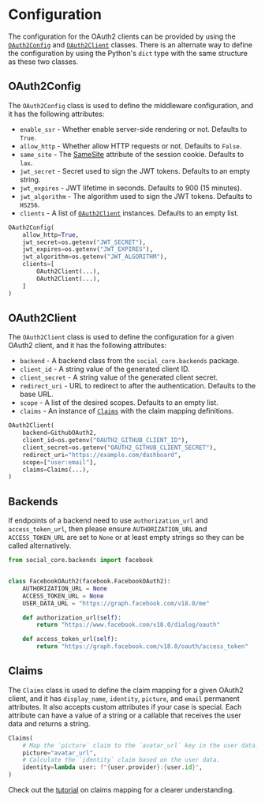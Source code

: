 # Configuration

The configuration for the OAuth2 clients can be provided by using the [`OAuth2Config`](#oauth2config)
and [`OAuth2Client`](#oauth2client) classes. There is an alternate way to define the configuration by using the
Python's `dict` type with the same structure as these two classes.

## OAuth2Config

The `OAuth2Config` class is used to define the middleware configuration, and it has the following attributes:

- `enable_ssr` - Whether enable server-side rendering or not. Defaults to `True`.
- `allow_http` - Whether allow HTTP requests or not. Defaults to `False`.
- `same_site` -
  The [SameSite](https://developer.mozilla.org/en-US/docs/Web/HTTP/Headers/Set-Cookie#samesitesamesite-value) attribute
  of the session cookie. Defaults to `lax`.
- `jwt_secret` - Secret used to sign the JWT tokens. Defaults to an empty string.
- `jwt_expires` - JWT lifetime in seconds. Defaults to 900 (15 minutes).
- `jwt_algorithm` - The algorithm used to sign the JWT tokens. Defaults to `HS256`.
- `clients` - A list of [`OAuth2Client`](#oauth2client) instances. Defaults to an empty list.

```python
OAuth2Config(
    allow_http=True,
    jwt_secret=os.getenv("JWT_SECRET"),
    jwt_expires=os.getenv("JWT_EXPIRES"),
    jwt_algorithm=os.getenv("JWT_ALGORITHM"),
    clients=[
        OAuth2Client(...),
        OAuth2Client(...),
    ]
)
```

## OAuth2Client

The `OAuth2Client` class is used to define the configuration for a given OAuth2 client, and it has the following
attributes:

- `backend` - A backend class from the `social_core.backends` package.
- `client_id` - A string value of the generated client ID.
- `client_secret` - A string value of the generated client secret.
- `redirect_uri` - URL to redirect to after the authentication. Defaults to the base URL.
- `scope` - A list of the desired scopes. Defaults to an empty list.
- `claims` - An instance of [`Claims`](#claims) with the claim mapping definitions.

```python
OAuth2Client(
    backend=GithubOAuth2,
    client_id=os.getenv("OAUTH2_GITHUB_CLIENT_ID"),
    client_secret=os.getenv("OAUTH2_GITHUB_CLIENT_SECRET"),
    redirect_uri="https://example.com/dashboard",
    scope=["user:email"],
    claims=Claims(...),
)
```

## Backends

If endpoints of a backend need to use `authorization_url` and `access_token_url`, then please ensure
`AUTHORIZATION_URL` and `ACCESS_TOKEN_URL` are set to `None` or at least empty strings so they can be called
alternatively.

```python
from social_core.backends import facebook


class FacebookOAuth2(facebook.FacebookOAuth2):
    AUTHORIZATION_URL = None
    ACCESS_TOKEN_URL = None
    USER_DATA_URL = "https://graph.facebook.com/v18.0/me"

    def authorization_url(self):
        return "https://www.facebook.com/v18.0/dialog/oauth"

    def access_token_url(self):
        return "https://graph.facebook.com/v18.0/oauth/access_token"
```

## Claims

The `Claims` class is used to define the claim mapping for a given OAuth2 client, and it has `display_name`, `identity`,
`picture`, and `email` permanent attributes. It also accepts custom attributes if your case is special. Each attribute
can have a value of a string or a callable that receives the user data and returns a string.

```python
Claims(
    # Map the `picture` claim to the `avatar_url` key in the user data.
    picture="avatar_url",
    # Calculate the `identity` claim based on the user data.
    identity=lambda user: f"{user.provider}:{user.id}",
)
```

Check out the [tutorial](/references/tutorials#claims-mapping) on claims mapping for a clearer understanding.
